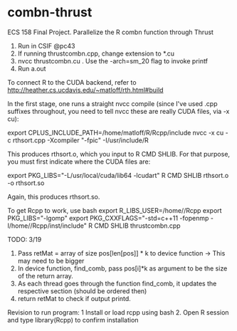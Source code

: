 # combn-thrust
ECS 158 Final Project. Parallelize the R combn function through Thrust

1. Run in CSIF @pc43
2. If running thrustcombn.cpp, change extension to *.cu
2. nvcc thrustcombn.cu . Use the -arch=sm_20 flag to invoke printf
3. Run a.out

To connect R to the CUDA backend, refer to http://heather.cs.ucdavis.edu/~matloff/rth.html#build

In the first stage, one runs a straight nvcc compile (since I've used .cpp suffixes throughout, you need to tell nvcc these are really CUDA files, via -x cu):

   export CPLUS_INCLUDE_PATH=/home/matloff/R/Rcpp/include
   nvcc -x cu -c rthsort.cpp -Xcompiler "-fpic" -I/usr/include/R
   
This produces rthsort.o, which you input to R CMD SHLIB. For that purpose, you must first indicate where the CUDA files are:

   export PKG_LIBS="-L/usr/local/cuda/lib64 -lcudart"
   R CMD SHLIB rthsort.o -o rthsort.so
   
Again, this produces rthsort.so.


To get Rcpp to work, use 
bash
export R_LIBS_USER=/home/<csif-login>/Rcpp
export PKG_LIBS="-lgomp"
export PKG_CXXFLAGS="-std=c++11 -fopenmp -I/home/<csif-login>/Rcpp/inst/include"
R CMD SHLIB thrustcombn.cpp


TODO: 3/19
1. Pass retMat = array of size pos[len[pos]] * k to device function -> This may need to be bigger 
2. In device function, find_comb, pass pos[i]*k as argument to be the size of the return array. 
3. As each thread goes through the function find_comb, it updates the respective section (should be ordered then)
4. return retMat to check if output printd. 

Revision to run program: 
1 Install or load rcpp using bash
2. Open R session and type library(Rcpp) to confirm installation 

